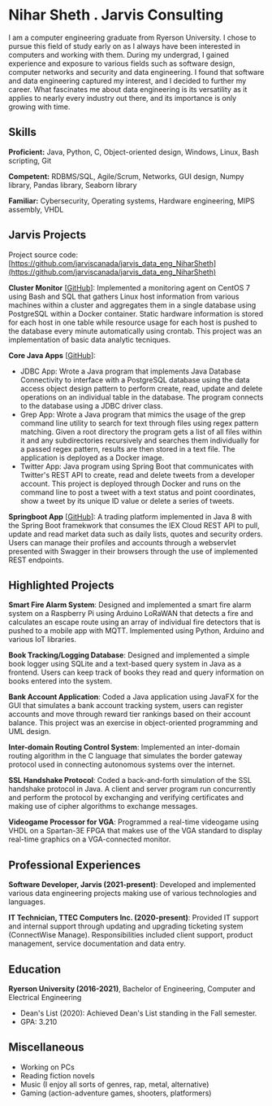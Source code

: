 # Nihar Sheth . Jarvis Consulting

I am a computer engineering graduate from Ryerson University. I chose to pursue this field of study early on as I always have been interested in computers and working with them. During my undergrad, I gained experience and exposure to various fields such as software design, computer networks and security and data engineering. I found that software and data engineering captured my interest, and I decided to further my career. What fascinates me about data engineering is its versatility as it applies to nearly every industry out there, and its importance is only growing with time.

## Skills

**Proficient:** Java, Python, C, Object-oriented design, Windows, Linux, Bash scripting, Git

**Competent:** RDBMS/SQL, Agile/Scrum, Networks, GUI design, Numpy library, Pandas library, Seaborn library

**Familiar:** Cybersecurity, Operating systems, Hardware engineering, MIPS assembly, VHDL

## Jarvis Projects

Project source code: [https://github.com/jarviscanada/jarvis_data_eng_NiharSheth](https://github.com/jarviscanada/jarvis_data_eng_NiharSheth)


**Cluster Monitor** [[GitHub](https://github.com/jarviscanada/jarvis_data_eng_NiharSheth/tree/master/linux_sql)]: Implemented a monitoring agent on CentOS 7 using Bash and SQL that gathers Linux host information from various machines within a cluster and aggregates them in a single database using PostgreSQL within a Docker container. Static hardware information is stored for each host in one table while resource usage for each host is pushed to the database every minute automatically using crontab. This project was an implementation of basic data analytic tecniques.

**Core Java Apps** [[GitHub](https://github.com/jarviscanada/jarvis_data_eng_NiharSheth/tree/master/core_java)]:
      
  - JDBC App: Wrote a Java program that implements Java Database Connectivity to interface with a PostgreSQL database using the data access object design pattern to perform create, read, update and delete operations on an individual table in the database. The program connects to the database using a JDBC driver class.
  - Grep App: Wrote a Java program that mimics the usage of the grep command line utility to search for text through files using regex pattern matching. Given a root directory the program gets a list of all files within it and any subdirectories recursively and searches them individually for a passed regex pattern, results are then stored in a text file. The application is deployed as a Docker image.
  - Twitter App: Java program using Spring Boot that communicates with Twitter's REST API to create, read and delete tweets from a developer account. This project is deployed through Docker and runs on the command line to post a tweet with a text status and point coordinates, show a tweet by its unique ID value or delete a series of tweets.

**Springboot App** [[GitHub](https://github.com/jarviscanada/jarvis_data_eng_NiharSheth/tree/master/springboot)]: A trading platform implemented in Java 8 with the Spring Boot framekwork that consumes the IEX Cloud REST API to pull, update and read market data such as daily lists, quotes and security orders. Users can manage their profiles and accounts through a webservlet presented with Swagger in their browsers through the use of implemented REST endpoints.


## Highlighted Projects
**Smart Fire Alarm System**: Designed and implemented a smart fire alarm system on a Raspberry Pi using Arduino LoRaWAN that detects a fire and calculates an escape route using an array of individual fire detectors that is pushed to a mobile app with MQTT. Implemented using Python, Arduino and various IoT libraries.

**Book Tracking/Logging Database**: Designed and implemented a simple book logger using SQLite and a text-based query system in Java as a frontend. Users can keep track of books they read and query information on books entered into the system.

**Bank Account Application**: Coded a Java application using JavaFX for the GUI that simulates a bank account tracking system, users can register accounts and move through reward tier rankings based on their account balance. This project was an exercise in object-oriented programming and UML design.

**Inter-domain Routing Control System**: Implemented an inter-domain routing algorithm in the C language that simulates the border gateway protocol used in connecting autonomous systems over the internet.

**SSL Handshake Protocol**: Coded a back-and-forth simulation of the SSL handshake protocol in Java. A client and server program run concurrently and perform the protocol by exchanging and verifying certificates and making use of cipher algorithms to exchange messages.

**Videogame Processor for VGA**: Programmed a real-time videogame using VHDL on a Spartan-3E FPGA that makes use of the VGA standard to display real-time graphics on a VGA-connected monitor.


## Professional Experiences

**Software Developer, Jarvis (2021-present)**: Developed and implemented various data engineering projects making use of various technologies and languages.

**IT Technician, TTEC Computers Inc. (2020-present)**: Provided IT support and internal support through updating and upgrading ticketing system (ConnectWise Manage). Responsibilities included client support, product management, service documentation and data entry.


## Education
**Ryerson University (2016-2021)**, Bachelor of Engineering, Computer and Electrical Engineering
- Dean's List (2020): Achieved Dean's List standing in the Fall semester.
- GPA: 3.210


## Miscellaneous
- Working on PCs
- Reading fiction novels
- Music (I enjoy all sorts of genres, rap, metal, alternative)
- Gaming (action-adventure games, shooters, platformers)